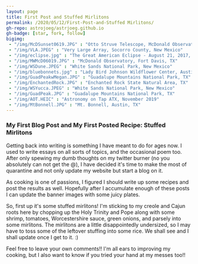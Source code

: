 ```yaml
---
layout: page
title: First Post and Stuffed Mirlitons
permalink: /2020/05/12/First-Post-and-Stuffed Mirlitons/
gh-repo: astrojoeg/astrjoeg.github.io
gh-badge: [star, fork, follow]
bigimg:
 - "/img/McDSunset0619.JPG" : "Otto Struve Telescope, McDonald Observatory, Fort Davis, TX"
 - "/img/VLA.JPEG" : "Very Large Array, Socorro County, New Mexico"
 - "/img/eclipse.jpg" : "The Great American Eclipse - August 21, 2017, Johnson City, IL"
 - "/img/MWMcD06019.JPG" : "McDonald Observatory, Fort Davis, TX"
 - "/img/WSDune.JPEG" : "White Sands National Park, New Mexico"
 - "/img/bluebonnets.jpg" : "Lady Bird Johnson Wildflower Center, Austin, TX"
 - "/img/GuadPeakwMegan.JPG" : "Guadalupe Mountains National Park, TX"
 - "/img/EnchantedRock.JPG" : "Enchanted Rock State Natural Area, TX"
 - "/img/WSYucca.JPEG" : "White Sands National Park, New Mexico"
 - "/img/GuadPeak.JPG" : "Guadalupe Mountains National Park, TX"
 - "/img/AOT.HEIC" : "Astronomy on Tap ATX, November 2019"
 - "/img/MtBonnell.JPG" : "Mt. Bonnell, Austin, TX"
---
```


### My First Blog Post and My First Posted Recipe: Stuffed Mirlitons

Getting back into writing is something I have meant to do for ages now. I used to write essays on all sorts of topics, and the occasional poem too. After only spewing my dumb thoughts on my twitter burner (no you absolutely can not get the @), I have decided it's time to make the most of quarantine and not only update my website but start a blog on it.

As cooking is one of passions, I figured I should write up some recipes and post the results as well. Hopefully after I accumulate enough of these posts I can update the banner images with some juicy plates.

So, first up it's some stuffed mirlitons! I'm sticking to my creole and Cajun roots here by chopping up the Holy Trinity and Pope along with some shrimp, tomatoes, Worcestershire sauce, green onions, and parsely into some mirlitons. The mirlitons are a little disappointedly undersized, so I may have to toss some of the leftover stuffing into some rice. We shall see and I shall update once I get to it. :)

Feel free to leave your own comments!! I'm all ears to improving my cooking, but I also want to know if you tried your hand at my messes too!!


